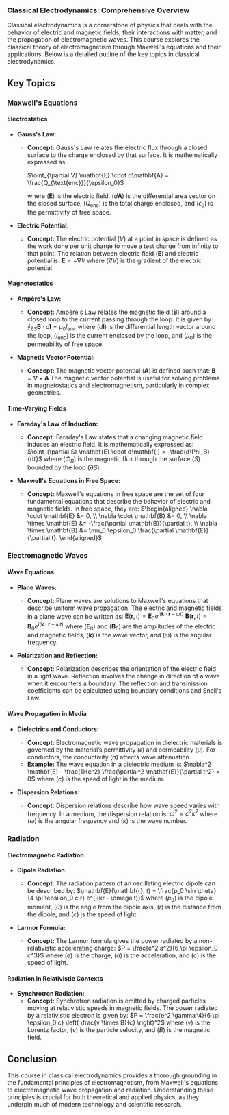 ### Classical Electrodynamics: Comprehensive Overview

Classical electrodynamics is a cornerstone of physics that deals with the behavior of electric and magnetic fields, their interactions with matter, and the propagation of electromagnetic waves. This course explores the classical theory of electromagnetism through Maxwell's equations and their applications. Below is a detailed outline of the key topics in classical electrodynamics.

## Key Topics

### Maxwell's Equations

#### **Electrostatics**

- **Gauss's Law:**
  - **Concept:** Gauss's Law relates the electric flux through a closed surface to the charge enclosed by that surface. It is mathematically expressed as:
    
    $\oint_{\partial V} \mathbf{E} \cdot d\mathbf{A} = \frac{Q_{\text{enc}}}{\epsilon_0}$
    
    where $( \mathbf{E} )$ is the electric field, $( d\mathbf{A} )$ is the differential area vector on the closed surface, $( Q_{\text{enc}} )$ is the total charge enclosed, and $( \epsilon_0 )$ is the permittivity of free space.

- **Electric Potential:**
  - **Concept:** The electric potential $( V )$ at a point in space is defined as the work done per unit charge to move a test charge from infinity to that point. The relation between electric field $( \mathbf{E} )$ and electric potential is:
    $\mathbf{E} = -\nabla V$
    where $( \nabla V )$ is the gradient of the electric potential.

#### **Magnetostatics**

- **Ampère's Law:**
  - **Concept:** Ampère's Law relates the magnetic field $( \mathbf{B} )$ around a closed loop to the current passing through the loop. It is given by:
    $\oint_{\partial S} \mathbf{B} \cdot d\mathbf{l} = \mu_0 I_{\text{enc}}$
    where $( d\mathbf{l} )$ is the differential length vector around the loop, $( I_{\text{enc}} )$ is the current enclosed by the loop, and $( \mu_0 )$ is the permeability of free space.

- **Magnetic Vector Potential:**
  - **Concept:** The magnetic vector potential $( \mathbf{A} )$ is defined such that:
    $\mathbf{B} = \nabla \times \mathbf{A}$
    The magnetic vector potential is useful for solving problems in magnetostatics and electromagnetism, particularly in complex geometries.

#### **Time-Varying Fields**

- **Faraday's Law of Induction:**
  - **Concept:** Faraday's Law states that a changing magnetic field induces an electric field. It is mathematically expressed as:
    $\oint_{\partial S} \mathbf{E} \cdot d\mathbf{l} = -\frac{d\Phi_B}{dt}$
    where $( \Phi_B )$ is the magnetic flux through the surface $( S )$ bounded by the loop $( \partial S )$.

- **Maxwell's Equations in Free Space:**
  - **Concept:** Maxwell's equations in free space are the set of four fundamental equations that describe the behavior of electric and magnetic fields. In free space, they are:
    $\begin{aligned}
    \nabla \cdot \mathbf{E} &= 0, \\
    \nabla \cdot \mathbf{B} &= 0, \\
    \nabla \times \mathbf{E} &= -\frac{\partial \mathbf{B}}{\partial t}, \\
    \nabla \times \mathbf{B} &= \mu_0 \epsilon_0 \frac{\partial \mathbf{E}}{\partial t}.
    \end{aligned}$

### Electromagnetic Waves

#### **Wave Equations**

- **Plane Waves:**
  - **Concept:** Plane waves are solutions to Maxwell's equations that describe uniform wave propagation. The electric and magnetic fields in a plane wave can be written as:
    $\mathbf{E}(\mathbf{r}, t) = \mathbf{E}_0 e^{i(\mathbf{k} \cdot \mathbf{r} - \omega t)}$
    $\mathbf{B}(\mathbf{r}, t) = \mathbf{B}_0 e^{i(\mathbf{k} \cdot \mathbf{r} - \omega t)}$
    where $( \mathbf{E}_0 )$ and $( \mathbf{B}_0 )$ are the amplitudes of the electric and magnetic fields, $( \mathbf{k} )$ is the wave vector, and $( \omega )$ is the angular frequency.

- **Polarization and Reflection:**
  - **Concept:** Polarization describes the orientation of the electric field in a light wave. Reflection involves the change in direction of a wave when it encounters a boundary. The reflection and transmission coefficients can be calculated using boundary conditions and Snell's Law.

#### **Wave Propagation in Media**

- **Dielectrics and Conductors:**
  - **Concept:** Electromagnetic wave propagation in dielectric materials is governed by the material’s permittivity $( \epsilon )$ and permeability $( \mu )$. For conductors, the conductivity $( \sigma )$ affects wave attenuation.
  - **Example:**
    The wave equation in a dielectric medium is:
    $\nabla^2 \mathbf{E} - \frac{1}{c^2} \frac{\partial^2 \mathbf{E}}{\partial t^2} = 0$
    where $( c )$ is the speed of light in the medium.

- **Dispersion Relations:**
  - **Concept:** Dispersion relations describe how wave speed varies with frequency. In a medium, the dispersion relation is:
    $\omega^2 = c^2 k^2$
    where $( \omega )$ is the angular frequency and $( k )$ is the wave number.

### Radiation

#### **Electromagnetic Radiation**

- **Dipole Radiation:**
  - **Concept:** The radiation pattern of an oscillating electric dipole can be described by:
    $\mathbf{E}(\mathbf{r}, t) = \frac{p_0 \sin \theta}{4 \pi \epsilon_0 c r} e^{i(kr - \omega t)}$
    where $( p_0 )$ is the dipole moment, $( \theta )$ is the angle from the dipole axis, $( r )$ is the distance from the dipole, and $( c )$ is the speed of light.

- **Larmor Formula:**
  - **Concept:** The Larmor formula gives the power radiated by a non-relativistic accelerating charge:
    $P = \frac{e^2 a^2}{6 \pi \epsilon_0 c^3}$
    where $( e )$ is the charge, $( a )$ is the acceleration, and $( c )$ is the speed of light.

#### **Radiation in Relativistic Contexts**

- **Synchrotron Radiation:**
  - **Concept:** Synchrotron radiation is emitted by charged particles moving at relativistic speeds in magnetic fields. The power radiated by a relativistic electron is given by:
    $P = \frac{e^2 \gamma^4}{6 \pi \epsilon_0 c} \left( \frac{v \times B}{c} \right)^2$
    where $( \gamma )$ is the Lorentz factor, $( v )$ is the particle velocity, and $( B )$ is the magnetic field.

## Conclusion

This course in classical electrodynamics provides a thorough grounding in the fundamental principles of electromagnetism, from Maxwell's equations to electromagnetic wave propagation and radiation. Understanding these principles is crucial for both theoretical and applied physics, as they underpin much of modern technology and scientific research.